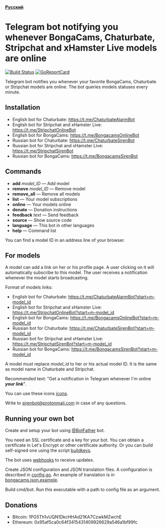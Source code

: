 __[Русский](README.ru.md)__

Telegram bot notifying you whenever BongaCams, Chaturbate, Stripchat and xHamster Live models are online
========================================================================================================

[![Build Status](https://travis-ci.org/bcmk/siren.png)](https://travis-ci.org/bcmk/siren)
[![GoReportCard](http://goreportcard.com/badge/bcmk/siren)](http://goreportcard.com/report/bcmk/siren)

Telegram bot notifies you whenever your favorite BongaCams, Chaturbate or Stripchat models are online.
The bot queries models statuses every minute.

Installation
------------

* English bot for Chaturbate: https://t.me/ChaturbateAlarmBot
* English bot for Stripchat and xHamster Live: https://t.me/StripchatOnlineBot
* English bot for BongaCams: https://t.me/BongacamsOnlineBot
* Russian bot for Chaturbate: https://t.me/ChaturbateSirenBot
* Russian bot for Stripchat and xHamster Live: https://t.me/StripchatSirenBot
* Russian bot for BongaCams: https://t.me/BongacamsSirenBot

Commands
--------

* __add__ _model_ID_ — Add model
* __remove__ _model_ID_ — Remove model
* __remove_all__ — Remove all models
* __list__ — Your model subscriptions
* __online__ — Your models online
* __donate__ — Donation instructions
* __feedback__ _text_ — Send feedback
* __source__ — Show source code
* __language__ — This bot in other languages
* __help__ — Command list

You can find a model ID in an address line of your browser.

For models
----------

A model can add a link on her or his profile page.
A user clicking on it will automatically subscribe to this model.
The user receives a notification whenever the model starts broadcasting.

Format of models links:
* English bot for Chaturbate: https://t.me/ChaturbateAlarmBot?start=m-model_id
* English bot for Stripchat and xHamster Live: https://t.me/StripchatOnlineBot?start=m-model_id
* English bot for BongaCams: https://t.me/BongacamsOnlineBot?start=m-model_id
* Russian bot for Chaturbate: https://t.me/ChaturbateSirenBot?start=m-model_id
* Russian bot for Stripchat and xHamster Live: https://t.me/StripchatSirenBot?start=m-model_id
* Russian bot for BongaCams: https://t.me/BongacamsSirenBot?start=m-model_id

A model must replace _model_id_ to her or his actual model ID.
It is the same as model name in Chaturbate and Stripchat.

Recommended text: "Get a notification in Telegram whenever I'm online ___your link___".

You can use these icons [icons](res/icons).

Write to sirenbot@protonmail.com in case of any questions.

Running your own bot
--------------------

Create and setup your bot using [@BotFather](https://telegram.me/BotFather) bot.

You need an SSL certificate and a key for your bot.
You can obtain a certificate in Let's Encrypt or other certificate authority.
Or you can build self-signed one using the script [buildkeys](scripts/buildkeys).

The bot uses [webhooks](https://core.telegram.org/bots/webhooks) to receive updates.

Create JSON configuration and JSON translation files.
A configuration is described in [config.go](cmd/bot/config.go).
An example of translation is in [bongacams.json.example](res/translations/bongacams.json.example).

Build cmd/bot. Run this executable with a path to config file as an argument.

Donations
---------

* Bitcoin: 1PG5Th1vUQN1DkcHHAd21KA7CzwkMZwchE
* Ethereum: 0x95af5ca0c64f3415431409926629a546a1bf99fc
